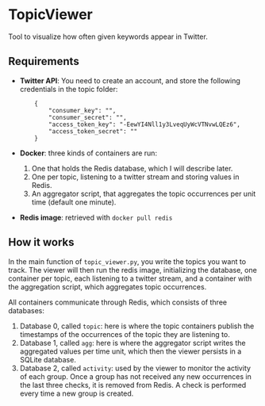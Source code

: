 # TopicViewer

Tool to visualize how often given keywords appear in Twitter.

## Requirements

- **Twitter API**: You need to create an account, and store the following credentials in the topic folder:
    ```
        {
            "consumer_key": "",
            "consumer_secret": "",
            "access_token_key": "-EewYI4Nll1y3LveqUyWcVTNvwLQEz6",
            "access_token_secret": ""
        }
    ```
- **Docker**: three kinds of containers are run:
    1. One that holds the Redis database, which I will describe later.
    2. One per topic, listening to a twitter stream and storing values in Redis.
    3. An aggregator script, that aggregates the topic occurrences per unit time (default one minute).

- **Redis image**: retrieved with `docker pull redis`


## How it works

In the main function of `topic_viewer.py`, you write the topics you want to track. The viewer will then
run the redis image, initializing the database, one container per topic, each listening to a twitter stream,
and a container with the aggregation script, which aggregates topic occurrences. 

All containers communicate through Redis, which consists of three databases:
1. Database 0, called `topic`: here is where the topic containers publish the timestamps of the occurrences
of the topic they are listening to.
2. Database 1, called `agg`: here is where the aggregator script writes the aggregated values per time unit,
which then the viewer persists in a SQLite database.
3. Database 2, called `activity`: used by the viewer to monitor the activity of each group. Once a group has not
received any new occurrences in the last three checks, it is removed from Redis. A check is performed every time
a new group is created.
